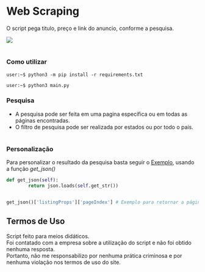 # Web Scraping 

O script pega titulo, preço e link do anuncio, conforme a pesquisa. 

<img src="https://github.com/marconiryan/scraping-olx/blob/main/demo.gif"/>

#
### Como utilizar

~~~console
user:~$ python3 -m pip install -r requirements.txt 
~~~
~~~console
user:~$ python3 main.py
~~~


### Pesquisa
* A pesquisa pode ser feita em uma pagina especifica ou em todas as páginas encontradas. 
* O filtro de pesquisa pode ser realizada por estados ou por todo o país.

# 
### Personalização
Para personalizar o resultado da pesquisa basta seguir o [Exemplo](https://github.com/marconiryan/scraping-olx/blob/main/exemplo.json), usando a função *get_json()* 
``` Python
def get_json(self):
        return json.loads(self.get_str())


get_json()['listingProps']['pageIndex'] # Exemplo para retornar a página atual.
```

## Termos de Uso
Script feito para meios didáticos.<br>Foi contatado com a empresa sobre a utilização do script e não foi obtido nenhuma resposta.<br>Portanto, não me responsabilizo por nenhuma prática criminosa e por nenhuma violação nos termos de uso do site. 

